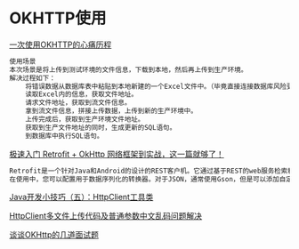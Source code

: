 # OKHTTP使用
[一次使用OKHTTP的心痛历程](https://www.cnblogs.com/yanzhenyidai/p/13042130.html)
```markdown
使用场景
本次场景是将上传到测试环境的文件信息，下载到本地，然后再上传到生产环境。
解决过程如下：
    将错误数据从数据库表中粘贴到本地新建的一个Excel文件中。（毕竟直接连接数据库风险更大）
    读取Excel内的信息，获取文件地址。
    请求文件地址，获取到流文件信息。
    拿到流文件信息，拼接上传数据，上传到新的生产环境中。
    上传完成后，获取到生产环境文件地址。
    获取到生产文件地址的同时，生成更新的SQL语句。
    到数据库中执行SQL语句。
```
[极速入门 Retrofit + OkHttp 网络框架到实战，这一篇就够了！](https://www.cnblogs.com/yuanhao-1999/p/12095983.html)
```markdown
Retrofit是一个针对Java和Android的设计的REST客户机。它通过基于REST的web服务检索和上传JSON(或其他结构化数据)变得相对容易。
在使用中，您可以配置用于数据序列化的转换器。对于JSON，通常使用Gson，但是可以添加自定义转换器来处理 XML 或其他协议。Retrofit对HTTP请求使用OkHttp库。
```
[Java开发小技巧（五）：HttpClient工具类](https://www.cnblogs.com/zkh101/p/9777973.html)

​[HttpClient多文件上传代码及普通参数中文乱码问题解决](https://www.cnblogs.com/ibigboy/p/11216786.html)

[谈谈OKHttp的几道面试题](https://www.cnblogs.com/jimuzz/p/13935677.html)

